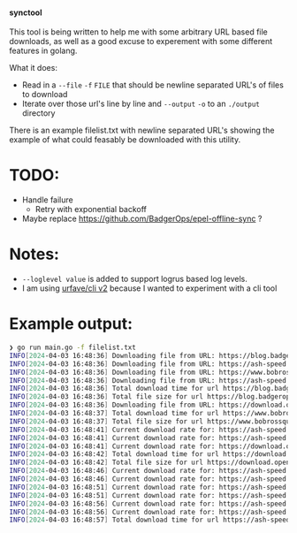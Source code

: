 #### synctool

This tool is being written to help me with some arbitrary URL based file downloads, as well as a good excuse to experement with some different features in golang.


What it does:

* Read in a `--file` `-f` `FILE` that should be newline separated URL's of files to download
* Iterate over those url's line by line and `--output` `-o` to an `./output` directory

There is an example filelist.txt with newline separated URL's showing the example of what could feasably be downloaded with this utility.

# TODO: 

* Handle failure
  * Retry with exponential backoff
* Maybe replace https://github.com/BadgerOps/epel-offline-sync ?

# Notes:

* `--loglevel value` is added to support logrus based log levels.
* I am using [urfave/cli v2](https://cli.urfave.org/v2/) because I wanted to experiment with a cli tool

# Example output:

```bash
❯ go run main.go -f filelist.txt
INFO[2024-04-03 16:48:36] Downloading file from URL: https://blog.badgerops.net/content/images/2020/03/badger.png 
INFO[2024-04-03 16:48:36] Downloading file from URL: https://ash-speed.hetzner.com/1GB.bin 
INFO[2024-04-03 16:48:36] Downloading file from URL: https://www.bobrossquotes.com/bobs/bob.png 
INFO[2024-04-03 16:48:36] Downloading file from URL: https://ash-speed.hetzner.com/100MB.bin 
INFO[2024-04-03 16:48:36] Total download time for url https://blog.badgerops.net/content/images/2020/03/badger.png: 0s 
INFO[2024-04-03 16:48:36] Total file size for url https://blog.badgerops.net/content/images/2020/03/badger.png: 0 B 
INFO[2024-04-03 16:48:36] Downloading file from URL: https://download.opensuse.org/distribution/leap/15.0/iso/openSUSE-Leap-15.0-NET-x86_64.iso 
INFO[2024-04-03 16:48:37] Total download time for url https://www.bobrossquotes.com/bobs/bob.png: 0s 
INFO[2024-04-03 16:48:37] Total file size for url https://www.bobrossquotes.com/bobs/bob.png: 0 B 
INFO[2024-04-03 16:48:41] Current download rate for: https://ash-speed.hetzner.com/1GB.bin is 3.8 MiB/s  threadID=2
INFO[2024-04-03 16:48:41] Current download rate for: https://ash-speed.hetzner.com/100MB.bin is 3.3 MiB/s  threadID=0
INFO[2024-04-03 16:48:41] Current download rate for: https://download.opensuse.org/distribution/leap/15.0/iso/openSUSE-Leap-15.0-NET-x86_64.iso is 23.2 MiB/s  threadID=3
INFO[2024-04-03 16:48:42] Total download time for url https://download.opensuse.org/distribution/leap/15.0/iso/openSUSE-Leap-15.0-NET-x86_64.iso: 5s 
INFO[2024-04-03 16:48:42] Total file size for url https://download.opensuse.org/distribution/leap/15.0/iso/openSUSE-Leap-15.0-NET-x86_64.iso: 0 B 
INFO[2024-04-03 16:48:46] Current download rate for: https://ash-speed.hetzner.com/1GB.bin is 4.2 MiB/s  threadID=2
INFO[2024-04-03 16:48:46] Current download rate for: https://ash-speed.hetzner.com/100MB.bin is 3.6 MiB/s  threadID=0
INFO[2024-04-03 16:48:51] Current download rate for: https://ash-speed.hetzner.com/1GB.bin is 4.4 MiB/s  threadID=2
INFO[2024-04-03 16:48:51] Current download rate for: https://ash-speed.hetzner.com/100MB.bin is 3.8 MiB/s  threadID=0
INFO[2024-04-03 16:48:56] Current download rate for: https://ash-speed.hetzner.com/1GB.bin is 5.3 MiB/s  threadID=2
INFO[2024-04-03 16:48:56] Current download rate for: https://ash-speed.hetzner.com/100MB.bin is 4.6 MiB/s  threadID=0
INFO[2024-04-03 16:48:57] Total download time for url https://ash-speed.hetzner.com/100MB.bin: 20s 
```
